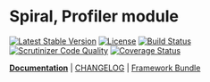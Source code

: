 Spiral, Profiler module
=========================
[![Latest Stable Version](https://poser.pugx.org/spiral/profiler/v/stable)](https://packagist.org/packages/spiral/profiler) 
[![License](https://poser.pugx.org/spiral/profiler/license)](https://packagist.org/packages/spiral/profiler)
[![Build Status](https://travis-ci.org/spiral/profiler.svg?branch=master)](https://travis-ci.org/spiral/profiler)
[![Scrutinizer Code Quality](https://scrutinizer-ci.com/g/spiral/profiler/badges/quality-score.png?b=master)](https://scrutinizer-ci.com/g/spiral/profiler/?branch=master)
[![Coverage Status](https://coveralls.io/repos/github/spiral/profiler/badge.svg?branch=master)](https://coveralls.io/github/spiral/profiler?branch=master)

<b>[Documentation](http://spiral-framework.com/guide)</b> | [CHANGELOG](/CHANGELOG.md) | [Framework Bundle](https://github.com/spiral/spiral)
